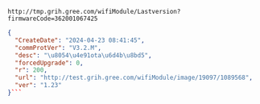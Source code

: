`http://tmp.grih.gree.com/wifiModule/Lastversion?firmwareCode=362001067425`

```json
{
  "CreateDate": "2024-04-23 08:41:45",
  "commProtVer": "V3.2.M",
  "desc": "\u8054\u4e91ota\u6d4b\u8bd5",
  "forcedUpgrade": 0,
  "r": 200,
  "url": "http://test.grih.gree.com/wifiModule/image/19097/1089568",
  "ver": "1.23"
}```